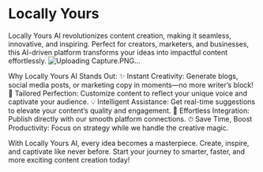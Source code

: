﻿# Locally Yours
Locally Yours AI revolutionizes content creation, making it seamless, innovative, and inspiring. Perfect for creators, marketers, and businesses, this AI-driven platform transforms your ideas into impactful content effortlessly.
![Uploading Capture.PNG…]()


Why Locally Yours AI Stands Out:
✨ Instant Creativity: Generate blogs, social media posts, or marketing copy in moments—no more writer’s block!
🎯 Tailored Perfection: Customize content to reflect your unique voice and captivate your audience.
💡 Intelligent Assistance: Get real-time suggestions to elevate your content’s quality and engagement.
🚀 Effortless Integration: Publish directly with our smooth platform connections.
⏱ Save Time, Boost Productivity: Focus on strategy while we handle the creative magic.

With Locally Yours AI, every idea becomes a masterpiece. Create, inspire, and captivate like never before. Start your journey to smarter, faster, and more exciting content creation today!
